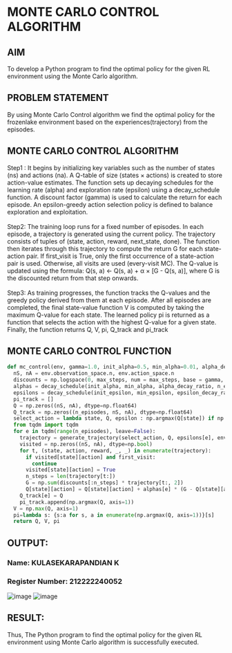 # MONTE CARLO CONTROL ALGORITHM

## AIM
To develop a Python program to find the optimal policy for the given RL environment using the Monte Carlo algorithm.

## PROBLEM STATEMENT
By using Monte Carlo Control algorithm we find the optimal policy for the frozenlake environment based on the experiences(trajectory) from the episodes.

## MONTE CARLO CONTROL ALGORITHM

Step1 : It begins by initializing key variables such as the number of states (ns) and actions (na). A Q-table of size (states × actions) is created to store action-value estimates. The function sets up decaying schedules for the learning rate (alpha) and exploration rate (epsilon) using a decay_schedule function. A discount factor (gamma) is used to calculate the return for each episode. An epsilon-greedy action selection policy is defined to balance exploration and exploitation.
<br>
<br>
Step2: The training loop runs for a fixed number of episodes. In each episode, a trajectory is generated using the current policy. The trajectory consists of tuples of (state, action, reward, next_state, done). The function then iterates through this trajectory to compute the return G for each state-action pair. If first_visit is True, only the first occurrence of a state-action pair is used. Otherwise, all visits are used (every-visit MC). The Q-value is updated using the formula: Q(s, a) ← Q(s, a) + α × [G - Q(s, a)], where G is the discounted return from that step onwards.
<br>
<br>
Step3: As training progresses, the function tracks the Q-values and the greedy policy derived from them at each episode. After all episodes are completed, the final state-value function V is computed by taking the maximum Q-value for each state. The learned policy pi is returned as a function that selects the action with the highest Q-value for a given state. Finally, the function returns Q, V, pi, Q_track and pi_track

## MONTE CARLO CONTROL FUNCTION
```python
def mc_control(env, gamma=1.0, init_alpha=0.5, min_alpha=0.01, alpha_decay_ratio=0.5, init_epsilon=1.0, min_epsilon=0.1, epsilon_decay_ratio=0.9, n_episodes=3000, max_steps=200, first_visit=True):
  nS, nA = env.observation_space.n, env.action_space.n
  discounts = np.logspace(0, max_steps, num = max_steps, base = gamma, endpoint=False)
  alphas = decay_schedule(init_alpha, min_alpha, alpha_decay_ratio, n_episodes)
  epsilons = decay_schedule(init_epsilon, min_epsilon, epsilon_decay_ratio, n_episodes)
  pi_track = []
  Q = np.zeros((nS, nA), dtype=np.float64)
  Q_track = np.zeros((n_episodes, nS, nA), dtype=np.float64)
  select_action = lambda state, Q, epsilon : np.argmax(Q[state]) if np.random.random() > epsilon else np.random.randint(len(Q[state]))
  from tqdm import tqdm
  for e in tqdm(range(n_episodes), leave=False):
    trajectory = generate_trajectory(select_action, Q, epsilons[e], env, max_steps)
    visited = np.zeros((nS, nA), dtype=np.bool)
    for t, (state, action, reward, _, _) in enumerate(trajectory):
      if visited[state][action] and first_visit:
        continue
      visited[state][action] = True
      n_steps = len(trajectory[t:])
      G = np.sum(discounts[:n_steps] * trajectory[t:, 2])
      Q[state][action] = Q[state][action] + alphas[e] * (G - Q[state][action])
    Q_track[e] = Q
    pi_track.append(np.argmax(Q, axis=1))
  V = np.max(Q, axis=1)
  pi=lambda s: {s:a for s, a in enumerate(np.argmax(Q, axis=1))}[s]
  return Q, V, pi
```

## OUTPUT:
### Name: KULASEKARAPANDIAN K
### Register Number: 212222240052
![image](https://github.com/user-attachments/assets/addacb98-e087-41f1-87a9-44e22941beb8)
![image](https://github.com/user-attachments/assets/0ff0e9f3-f1bd-4819-b33a-d6755c28932e)

## RESULT:
Thus, The Python program to find the optimal policy for the given RL environment using Monte Carlo algorithm is successfully executed.
